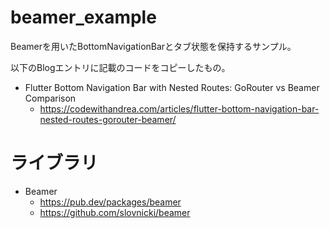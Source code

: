 # beamer_example

Beamerを用いたBottomNavigationBarとタブ状態を保持するサンプル。

以下のBlogエントリに記載のコードをコピーしたもの。

- Flutter Bottom Navigation Bar with Nested Routes: GoRouter vs Beamer Comparison
  - https://codewithandrea.com/articles/flutter-bottom-navigation-bar-nested-routes-gorouter-beamer/

# ライブラリ

- Beamer
  - https://pub.dev/packages/beamer
  - https://github.com/slovnicki/beamer
